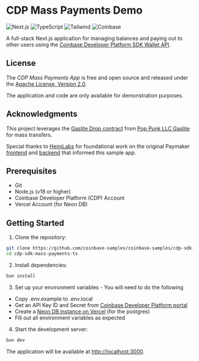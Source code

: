 # CDP Mass Payments Demo

![Next.js](https://img.shields.io/badge/-Next.js-000000?style=for-the-badge&logo=next.js&logoColor=white)
![TypeScript](https://img.shields.io/badge/-TypeScript-007ACC?style=for-the-badge&logo=typescript&logoColor=white)
![Tailwind](https://img.shields.io/badge/-SCSS-cd6799?style=for-the-badge&logo=SASS&logoColor=white)
![Coinbase](https://img.shields.io/badge/Coinbase-0052FF?style=for-the-badge&logo=Coinbase&logoColor=white)

A full-stack Next.js application for managing balances and paying out to other users using the [Coinbase Developer Platform SDK Wallet API](https://docs.cdp.coinbase.com/wallet-api-v2/docs/welcome).

## License

The *CDP Mass Payments App* is free and open source and released under the [Apache License, Version 2.0](LICENSE).

The application and code are only available for demonstration purposes.

## Acknowledgments

This project leverages the [Gaslite Drop contract](https://github.com/PopPunkLLC/gaslite-core/blob/main/src/GasliteDrop.sol) from [Pop Punk LLC Gaslite](https://www.gaslite.org/) for mass transfers.

Special thanks to [HeimLabs](https://www.heimlabs.com/) for foundational work on the original Paymaker [frontend](https://github.com/HeimLabs/coinbase-sdk-payout-frontend) and [backend](https://github.com/HeimLabs/coinbase-sdk-payout-backend) that informed this sample app.

## Prerequisites

- Git
- Node.js (v18 or higher)
- Coinbase Developer Platform (CDP) Account
- Vercel Account (for Neon DB)

## Getting Started

1. Clone the repository:

```sh
git clone https://github.com/coinbase-samples/coinbase-samples/cdp-sdk-mass-payments-ts.git
cd cdp-sdk-mass-payments-ts
```

2. Install dependencies:

```sh
bun install
```

3. Set up your environment variables - You will need to do the following

- Copy .env.example to .env.local
- Get an API Key ID and Secret from [Coinbase Developer Platform portal](https://portal.cdp.coinbase.com)
- Create a [Neon DB instance on Vercel](https://vercel.com/marketplace/neon) (for the postgres)
- Fill out all environment variables as expected

4. Start the development server:

```sh
bun dev
```

The application will be available at [http://localhost:3000](http://localhost:3000).
